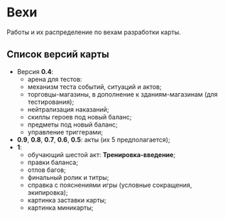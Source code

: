 # Вехи
Работы и их распределение по вехам разработки карты.

## Список версий карты
* Версия **0.4**:
   * арена для тестов:
   * механизм теста событий, ситуаций и актов;
   * торговцы-магазины, в дополнение к зданиям-магазинам (для тестирования);
   * нейтрализация наказаний;
   * скиллы героев под новый баланс;
   * предметы под новый баланс;
   * управление триггерами;
* **0.9**, **0.8**, **0.7**, **0.6**, **0.5**: акты (их 5 предполагается);
* **1**:
   * обучающий шестой акт: **Тренировка-введение**;
   * правки баланса;
   * отлов багов;
   * финальный ролик и титры;
   * справка с пояснениями игры (условные сокращения, экипировка);
   * картинка заставки карты;
   * картинка миникарты;